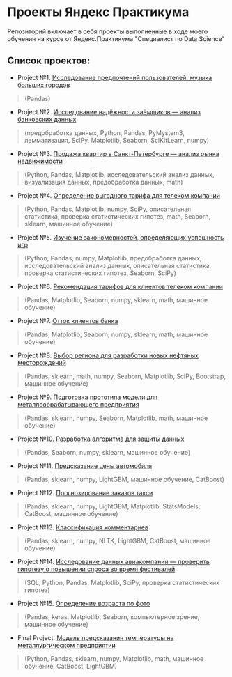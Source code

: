 # Проекты Яндекс Практикума
Репозиторий включает в себя проекты выполненные в ходе моего обучения на курсе от Яндекс.Практикума "Специалист по Data Science"

## Список проектов:

* Project №1. [Исследование предпочтений пользователей: музыка больших городов](https://github.com/IAMelnik/Y.P/blob/main/Project%20%23%201.ipynb)
> (Pandas)

* Project №2. [Исследование надёжности заёмщиков — анализ банковских данных](https://github.com/IAMelnik/Y.P/blob/main/Project%20%232.ipynb)
> (предобработка данных, Python, Pandas, PyMystem3, лемматизация, SciPy, Matplotlib, Seaborn, SciKitLearn, numpy)

* Project №3. [Продажа квартир в Санкт-Петербурге — анализ рынка недвижимости](https://github.com/IAMelnik/Y.P/blob/main/Project%20%233.ipynb)
> (Python, Pandas, Matplotlib, исследовательский анализ данных, визуализация данных, предобработка данных, math)

* Project №4. [Определение выгодного тарифа для телеком компании](https://github.com/IAMelnik/Y.P/blob/main/Project%20%234.ipynb)
> (Python, Pandas, Matplotlib, numpy, SciPy, описательная статистика, проверка статистических гипотез, math, Seaborn, sklearn, машинное обучение)

* Project №5. [Изучение закономерностей, определяющих успешность игр](https://github.com/IAMelnik/Y.P/blob/main/Project%20%235.ipynb)
> (Python, Pandas, numpy, Matplotlib, предобработка данных, исследовательский анализ данных, описательная статистика, проверка статистических гипотез, Seaborn, SciPy)

* Project №6. [Рекомендация тарифов для клиентов телеком компании](https://github.com/IAMelnik/Y.P/blob/main/Project%20%236.ipynb)
> (Pandas, Matplotlib, Seaborn, numpy, sklearn, math, машинное обучение)

* Project №7. [Отток клиентов банка](https://github.com/IAMelnik/Y.P/blob/main/Project%20%237.ipynb)
> (Pandas, Matplotlib, Seaborn, numpy, sklearn, math, машинное обучение)

* Project №8. [Выбор региона для разработки новых нефтяных месторождений](https://github.com/IAMelnik/Y.P/blob/main/Project%20%238.ipynb)
> (Pandas, sklearn, math, numpy, Seaborn, Matplotlib, SciPy, Bootstrap, машинное обучение)

* Project №9. [Подготовка прототипа модели для металлообрабатывающего предприятия](https://github.com/IAMelnik/Y.P/blob/main/Project%20%239.ipynb)
> (Pandas, sklearn, numpy, Seaborn, Matplotlib, math, машинное обучение)

* Project №10. [Разработка алгоритма для защиты данных](https://github.com/IAMelnik/Y.P/blob/main/Project%20%2310.ipynb)
> (Pandas, Seaborn, numpy, sklearn, машинное обучение)

* Project №11. [Предсказание цены автомобиля](https://github.com/IAMelnik/Y.P/blob/main/Project%20%2311.ipynb)
> (Pandas, sklearn, numpy, LightGBM, машинное обучение, CatBoost)

* Project №12. [Прогнозирование заказов такси](https://github.com/IAMelnik/Y.P/blob/main/Project%20%2312.ipynb)
> (Pandas, sklearn, numpy, LightGBM, Matplotlib, StatsModels, CatBoost, машинное обучение)

* Project №13. [Классификация комментариев](https://github.com/IAMelnik/Y.P/blob/main/Project%20%2313.ipynb)
> (Pandas, sklearn, numpy, NLTK, LightGBM, CatBoost, машинное обучение)

* Project №14. [Исследование данных авиакомпании — проверить гипотезу о повышении спроса во время фестивалей](https://github.com/IAMelnik/Y.P/blob/main/Project%20%2314.ipynb)
> (SQL, Python, Pandas, Matplotlib, SciPy, проверка статистических гипотез)

* Project №15. [Определение возраста по фото](https://github.com/IAMelnik/Y.P/blob/main/Project%20%2315.ipynb)
> (Pandas, keras, Matplotlib, Seaborn, компьютерное зрение, машинное обучение)

* Final Project. [Модель предсказания температуры на металлургическом предприятии](https://github.com/IAMelnik/Y.P/blob/main/Project_final.ipynb)
> (Python, Pandas, sklearn, numpy, Matplotlib, math, машинное обучение, CatBoost, LightGBM)
